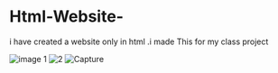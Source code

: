 # Html-Website-
i have created a website only in html .i made This for my class project

![image 1](https://user-images.githubusercontent.com/78493976/125020972-6854bf00-e097-11eb-8b85-09ce99925cca.PNG)
![2](https://user-images.githubusercontent.com/78493976/125020983-6ab71900-e097-11eb-85a7-05cf15f08bb5.PNG)
![Capture](https://user-images.githubusercontent.com/78493976/125020988-6be84600-e097-11eb-84b8-ee622f7bbf56.PNG)

